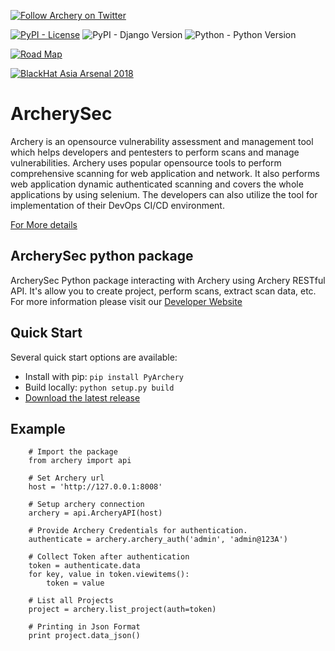 [![Follow Archery on Twitter](https://img.shields.io/twitter/follow/archerysec.svg?style=social&logo=twitter&label=Follow)](https://twitter.com/intent/user?screen_name=archerysec "Follow Archery on Twitter")

[![PyPI - License](https://img.shields.io/pypi/l/Django.svg)](https://github.com/archerysec/archerysec/blob/master/LICENSE) ![PyPI - Django Version](https://img.shields.io/pypi/djversions/djangorestframework.svg) ![Python - Python Version](https://img.shields.io/badge/Python-2.7-red.svg)

[![Road Map](https://img.shields.io/badge/Road-Map-orange.svg)](https://github.com/archerysec/archerysec/projects/1)

[![BlackHat Asia Arsenal 2018](https://github.com/toolswatch/badges/blob/master/arsenal/2018.svg)](https://www.blackhat.com/asia-18/arsenal/schedule/#archery---open-source-vulnerability-assessment-and-management-9837)



# ArcherySec

Archery is an opensource vulnerability assessment and management tool which helps developers and pentesters to perform scans and manage vulnerabilities. Archery uses popular opensource tools to perform comprehensive scanning for web application and network. It also performs web application dynamic authenticated scanning and covers the whole applications by using selenium. The developers can also utilize the tool for implementation of their DevOps CI/CD environment.

[For More details](http://docs.archerysec.info/)

## ArcherySec python package

ArcherySec Python package interacting with Archery using Archery RESTful API. It's allow you to create project, perform scans, extract scan data, etc. For more information please visit our [Developer Website](http://developers.archerysec.info/)

## Quick Start

Several quick start options are available:

- Install with pip: `pip install PyArchery`
- Build locally: `python setup.py build`
- [Download the latest release](https://github.com/target/webinspectapi/releases/latest/)

## Example

```
    # Import the package
    from archery import api

    # Set Archery url
    host = 'http://127.0.0.1:8008'

    # Setup archery connection
    archery = api.ArcheryAPI(host)

    # Provide Archery Credentials for authentication.
    authenticate = archery.archery_auth('admin', 'admin@123A')

    # Collect Token after authentication
    token = authenticate.data
    for key, value in token.viewitems():
        token = value

    # List all Projects
    project = archery.list_project(auth=token)

    # Printing in Json Format
    print project.data_json()
```

